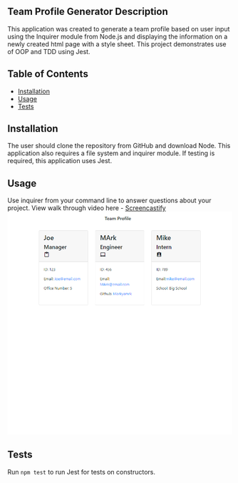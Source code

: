 ## Team Profile Generator Description 
This application was created to generate a team profile based on user input using the Inquirer module from Node.js and displaying the information on a newly created html page with a style sheet. This project demonstrates use of OOP and TDD using Jest. 
 
## Table of Contents
* [Installation](#installation)
* [Usage](#usage)
* [Tests](#tests)


## Installation 
The user should clone the repository from GitHub and download Node. This application also requires a file system and inquirer module. If testing is required, this application uses Jest. 

## Usage 
Use inquirer from your command line to answer questions about your project.
View walk through video here - [Screencastify](https://drive.google.com/file/d/1MgMgJ_6km-q2eMEQLKM4fY9-ddFWpEpy/view)<br>
![Screenshot of test page](./assets/image/screenshot.png)

## Tests
Run `npm test` to run Jest for tests on constructors. 
